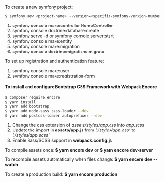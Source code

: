 To create a new symfony project:
```bash
$ symfony new <project-name> --version=<specific-symfony-version-number> --webapp
```

1. symfony console make:controller HomeController
2. symfony console doctrine:database:create
3. symfony serve -d or symfony console server:start
4. symfony console make:entity
5. symfony console make:migration
6. symfony console doctrine:migrations:migrate

To set up registration and authentication feature:
1. symfony console make:user
2. symfony console make:registration-form


#### To install and configure Bootstrap CSS Framework with Webpack Encore 
```bash
$ composer require encore
$ yarn install
$ yarn add bootstrap
$ yarn add node-sass sass-loader --dev
$ yarn add postcss-loader autoprefixer --dev
```
1. Change the css extension of *assets/styles/app.css* into *app.scss*
2. Update the import in **assets/app.js** from *'./styles/app.css'* to *'./styles/app.scss'*
3. Enable Sass/SCSS support in **webpack.config.js**

To compile assets once:
__$ yarn encore dev__ or __$ yarn encore dev-server__

To recompile assets automatically when files change:
__$ yarn encore dev --watch__

To create a production build:
__$ yarn encore production__


